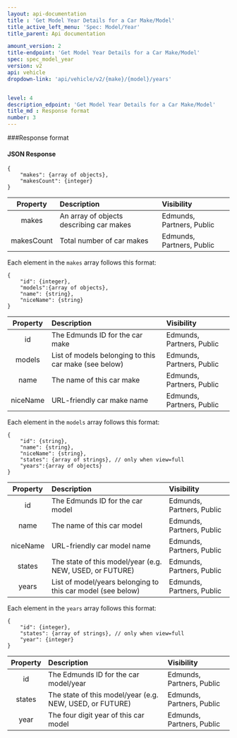 ```yaml
---
layout: api-documentation
title : 'Get Model Year Details for a Car Make/Model'
title_active_left_menu: 'Spec: Model/Year'
title_parent: Api documentation

amount_version: 2
title-endpoint: 'Get Model Year Details for a Car Make/Model'
spec: spec_model_year
version: v2
api: vehicle
dropdown-link: 'api/vehicle/v2/{make}/{model}/years'


level: 4
description_edpoint: 'Get Model Year Details for a Car Make/Model'
title_md : Response format
number: 3
---
```


###Response format

#### JSON Response

	{
		"makes": {array of objects},
		"makesCount": {integer}
	}

| Property      | Description                                              | Visibility                |
|:-------------:|:---------------------------------------------------------|:------------------------- |
| makes    		| An array of objects describing car makes                 | Edmunds, Partners, Public |
| makesCount 	| Total number of car makes								   | Edmunds, Partners, Public |

Each element in the <code>makes</code> array follows this format:

	{
		"id": {integer},
		"models":{array of objects},
		"name": {string},
		"niceName": {string}
	}
	
| Property      | Description                                              | Visibility                |
|:-------------:|:---------------------------------------------------------|:------------------------- |
| id            | The Edmunds ID for the car make                          | Edmunds, Partners, Public |
| models        | List of models belonging to this car make (see below)    | Edmunds, Partners, Public |
| name          | The name of this car make                                | Edmunds, Partners, Public |
| niceName      | URL-friendly car make name	                           | Edmunds, Partners, Public |
	
Each element in the <code>models</code> array follows this format:

	{
		"id": {string},
		"name":	{string},
		"niceName": {string},
		"states": {array of strings}, // only when view=full
		"years":{array of objects}
	}

| Property      | Description                                                    | Visibility                |
|:-------------:|:---------------------------------------------------------------|:------------------------- |
| id            | The Edmunds ID for the car model                               | Edmunds, Partners, Public |
| name          | The name of this car model                                     | Edmunds, Partners, Public |
| niceName      | URL-friendly car model name                                    | Edmunds, Partners, Public |
| states        | The state of this model/year (e.g. NEW, USED, or FUTURE)       | Edmunds, Partners, Public |
| years         | List of model/years belonging to this car model (see below)    | Edmunds, Partners, Public |
		
Each element in the <code>years</code> array follows this format:

	{
		"id": {integer},
		"states": {array of strings}, // only when view=full
		"year": {integer}
	}
	
| Property      | Description                                                    | Visibility                |
|:-------------:|:---------------------------------------------------------------|:------------------------- |
| id            | The Edmunds ID for the car model/year                          | Edmunds, Partners, Public |
| states        | The state of this model/year (e.g. NEW, USED, or FUTURE)       | Edmunds, Partners, Public |
| year          | The four digit year of this car model                          | Edmunds, Partners, Public |
